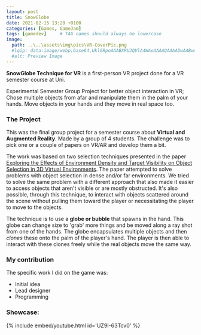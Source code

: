 ```yaml
---
layout: post
title: SnowGlobe
date: 2021-02-15 13:20 +0100
categories: [Games, GameJam]
tags: [gamedev]     # TAG names should always be lowercase
image: 
  path: ..\..\assets\img\pics\VR-CoverPic.png
  #lqip: data:image/webp;base64,UklGRpoAAABXRUJQVlA4WAoAAAAQAAAADwAABwAAQUxQSDIAAAARL0AmbZurmr57yyIiqE8oiG0bejIYEQTgqiDA9vqnsUSI6H+oAERp2HZ65qP/VIAWAFZQOCBCAAAA8AEAnQEqEAAIAAVAfCWkAALp8sF8rgRgAP7o9FDvMCkMde9PK7euH5M1m6VWoDXf2FkP3BqV0ZYbO6NA/VFIAAAA
  #alt: Preview Image
---
```


**SnowGlobe Technique for VR** is a first-person VR project done for a VR semester course at Uni. 
<!-- #![Pic](https://img.itch.zone/aW1nLzg1OTc5MTMucG5n/original/qBYs2L.png) -->


Experimental Semester Group Project for better object interaction in VR; Chose multiple objects from afar and manipulate them in the palm of your hands. Move objects in your hands and they move in real space too.

<!-- *The game is available on [itch](https://bahble.itch.io/push-the-pull)* -->

### The Project
This was the final group project for a semester course about **Virtual and Augmented Reality**. Made by a group of 4 students. The challenge was to pick one or a couple of papers on VR/AR and develop them a bit. 

The work was based on two selection techniques presented in the paper [Exploring the Effects of Environment Density and Target Visibility on Object Selection in 3D Virtual Environments](https://ieeexplore.ieee.org/document/4142854). The paper attempted to solve problems with object selection in dense and/or far environments. We tried to solve the same problem with a different approach that also made it easier to access objects that aren't visible or are mostly obstructed. It's also possible, through this technique, to interact with objects scattered around the scene without pulling them toward the player or necessitating the player to move to the objects. 

The technique is to use a **globe or bubble** that spawns in the hand. This globe can change size to 'grab' more things and be moved along a ray shot from one of the hands. The globe encapsulates multiple objects and then *clones* these onto the palm of the player's hand.  The player is then able to interact with these clones freely while the real objects move the same way.


### My contribution 


The specific work I did on the game was:
- Initial idea
- Lead designer
- Programming




### Showcase:
{% include embed/youtube.html id='UZ9I-63Tcv0' %}